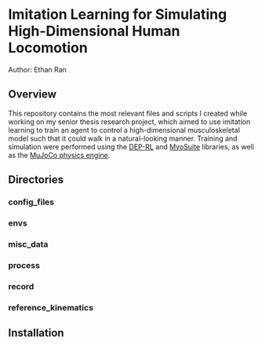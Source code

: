# Imitation Learning for Simulating High-Dimensional Human Locomotion
Author: Ethan Ran

## Overview
This repository contains the most relevant files and scripts I created while working on my senior thesis research project, which aimed to use imitation learning to train an agent to control a high-dimensional musculoskeletal model such that it could walk in a natural-looking manner. Training and simulation were performed using the [DEP-RL](https://deprl.readthedocs.io/en/latest/) and [MyoSuite](https://myosuite.readthedocs.io/en/latest/) libraries, as well as the [MuJoCo physics engine](https://mujoco.readthedocs.io/en/stable/overview.html).

## Directories
### config_files
### envs
### misc_data
### process
### record
### reference_kinematics

## Installation
